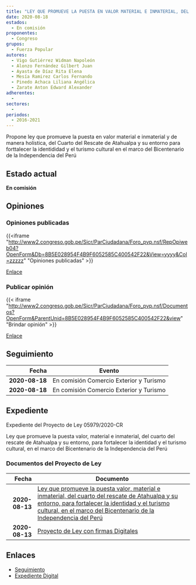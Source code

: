 ```yaml
---
title: "LEY QUE PROMUEVE LA PUESTA EN VALOR MATERIAL E INMATERIAL, DEL CUARTO DEL RESCATE DE ATAHUALPA Y SU ENTORNO PARA FORTALECER LA IDENTIDAD Y EL TURISMO CULTURAL, EN EL MARCO DEL BICENTENARIO DE LA INDEPENDENCIA DEL PERÚ"
date: 2020-08-18
estados: 
  - En comisión
proponentes: 
  - Congreso
grupos: 
  - Fuerza Popular
autores: 
  - Vigo Gutiérrez Widman Napoleón
  - Alonzo Fernández Gilbert Juan
  - Ayasta de Díaz Rita Elena
  - Mesía Ramirez Carlos Fernando
  - Pinedo Achaca Liliana Angélica
  - Zarate Anton Edward Alexander
adherentes: 
  - 
sectores: 
  - 
periodos: 
  - 2016-2021
---
```


Propone ley que promueve la puesta en valor material e inmaterial y de manera holística, del Cuarto del Rescate de Atahualpa y su entorno para forttalecer la identididad y el turismo cultural en el marco del Bicentenario de la Independencia del Perú


## Estado actual

**En comisión**

## Opiniones

### Opiniones publicadas

{{<iframe "http://www2.congreso.gob.pe/Sicr/ParCiudadana/Foro_pvp.nsf/RepOpiweb04?OpenForm&Db=8B5E028954F4B9F6052585C400542F22&View=yyyy&Col=zzzzz" "Opiniones publicadas" >}}

[Enlace](http://www2.congreso.gob.pe/Sicr/ParCiudadana/Foro_pvp.nsf/RepOpiweb04?OpenForm&Db=8B5E028954F4B9F6052585C400542F22&View=yyyy&Col=zzzzz)
### Publicar opinión

{{< iframe "http://www2.congreso.gob.pe/Sicr/ParCiudadana/Foro_pvp.nsf/Documentos?OpenForm&ParentUnid=8B5E028954F4B9F6052585C400542F22&view" "Brindar opinión" >}}

[Enlace](http://www2.congreso.gob.pe/Sicr/ParCiudadana/Foro_pvp.nsf/Documentos?OpenForm&ParentUnid=8B5E028954F4B9F6052585C400542F22&view)

## Seguimiento

| Fecha | Evento |
|------:|--------|
| **2020-08-18** | En comisión Comercio Exterior y Turismo|
| **2020-08-18** | En comisión Comercio Exterior y Turismo|


## Expediente

Expediente del Proyecto de Ley 05979/2020-CR

Ley que promueve la puesta valor, material e inmaterial, del cuarto del rescate de Atahualpa y su entorno, para fortalecer la identidad y el turismo cultural, en el marco del Bicentenario de la Independencia del Perú


### Documentos del Proyecto de Ley

| Fecha | Documento |
|------:|--------|
| **2020-08-13** | [Ley que promueve la puesta valor, material e inmaterial, del cuarto del rescate de Atahualpa y su entorno, para fortalecer la identidad y el turismo cultural, en el marco del Bicentenario de la Independencia del Perú](http://www.leyes.congreso.gob.pe/Documentos/2016_2021/Proyectos_de_Ley_y_de_Resoluciones_Legislativas/PL05979-20200813.pdf) |
| **2020-08-13** | [Proyecto de Ley con firmas Digitales](http://www.leyes.congreso.gob.pe/Documentos/2016_2021/Proyectos_de_Ley_y_de_Resoluciones_Legislativas/Proyectos_Firmas_digitales/PL05979.pdf) |

## Enlaces 

- [Seguimiento](http://www2.congreso.gob.pe/Sicr/TraDocEstProc/CLProLey2016.nsf/f7fff46988ca05b1052578e100829cc7/2a1d937bc96526dc052585c4006d3d56?OpenDocument)
- [Expediente Digital](http://www2.congreso.gob.pe/Sicr/TraDocEstProc/CLProLey2016.nsf/f7fff46988ca05b1052578e100829cc7/2a1d937bc96526dc052585c4006d3d56?OpenDocument&Click=05257FB7005EB655.eb71d0cf91d8294e05256cdf006b5706/$Body/0.1C6C)
